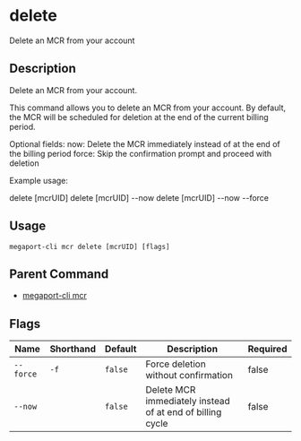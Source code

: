 # delete

Delete an MCR from your account

## Description

Delete an MCR from your account.

This command allows you to delete an MCR from your account. By default, the MCR will be scheduled for deletion at the end of the current billing period.

Optional fields:
now: Delete the MCR immediately instead of at the end of the billing period
force: Skip the confirmation prompt and proceed with deletion

Example usage:

delete [mcrUID]
delete [mcrUID] --now
delete [mcrUID] --now --force



## Usage

```
megaport-cli mcr delete [mcrUID] [flags]
```



## Parent Command

* [megaport-cli mcr](megaport-cli_mcr.md)




## Flags

| Name | Shorthand | Default | Description | Required |
|------|-----------|---------|-------------|----------|
| `--force` | `-f` | `false` | Force deletion without confirmation | false |
| `--now` |  | `false` | Delete MCR immediately instead of at end of billing cycle | false |



